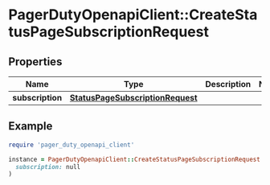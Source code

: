 # PagerDutyOpenapiClient::CreateStatusPageSubscriptionRequest

## Properties

| Name | Type | Description | Notes |
| ---- | ---- | ----------- | ----- |
| **subscription** | [**StatusPageSubscriptionRequest**](StatusPageSubscriptionRequest.md) |  |  |

## Example

```ruby
require 'pager_duty_openapi_client'

instance = PagerDutyOpenapiClient::CreateStatusPageSubscriptionRequest.new(
  subscription: null
)
```

